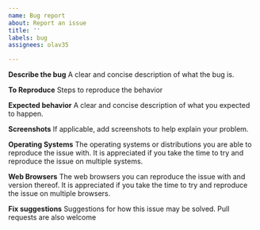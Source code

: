 ```yaml
---
name: Bug report
about: Report an issue
title: ''
labels: bug
assignees: olav35

---
```


**Describe the bug**
A clear and concise description of what the bug is.

**To Reproduce**
Steps to reproduce the behavior

**Expected behavior**
A clear and concise description of what you expected to happen.

**Screenshots**
If applicable, add screenshots to help explain your problem.

**Operating Systems**
The operating systems or distributions you are able to reproduce the issue with. It is appreciated if you take the time to try and reproduce the issue on multiple systems.

**Web Browsers**
The web browsers you can reproduce the issue with and version thereof. It is appreciated if you take the time to try and reproduce the issue on multiple browsers.

**Fix suggestions**
Suggestions for how this issue may be solved. Pull requests are also welcome
